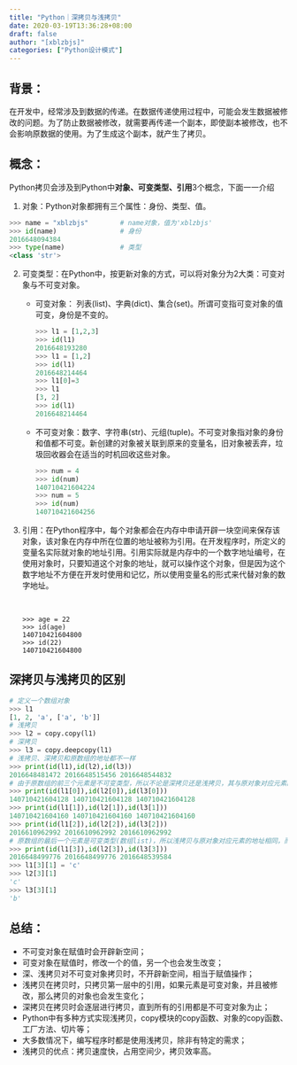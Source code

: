 ```yaml
---
title: "Python｜深拷贝与浅拷贝"
date: 2020-03-19T13:36:28+08:00
draft: false
author: "[xblzbjs]"
categories: ["Python设计模式"]
---
```




## 背景：

在开发中，经常涉及到数据的传递。在数据传递使用过程中，可能会发生数据被修改的问题。为了防止数据被修改，就需要再传递一个副本，即使副本被修改，也不会影响原数据的使用。为了生成这个副本，就产生了拷贝。

## 概念：

Python拷贝会涉及到Python中**对象、可变类型、引用**3个概念，下面一一介绍

1. 对象：Python对象都拥有三个属性：身份、类型、值。

```python
>>> name = "xblzbjs"		# name对象，值为'xblzbjs'
>>> id(name)				# 身份
2016648094384
>>> type(name)				# 类型
<class 'str'>
```

2. 可变类型：在Python中，按更新对象的方式，可以将对象分为2大类：可变对象与不可变对象。

   - 可变对象： 列表(list)、字典(dict)、集合(set)。所谓可变指可变对象的值可变，身份是不变的。

     ```python
     >>> l1 = [1,2,3]
     >>> id(l1)
     2016648193280
     >>> l1 = [1,2]
     >>> id(l1)
     2016648214464
     >>> l1[0]=3
     >>> l1
     [3, 2]
     >>> id(l1)
     2016648214464
     ```

   - 不可变对象：数字、字符串(str)、元组(tuple)。不可变对象指对象的身份和值都不可变。新创建的对象被关联到原来的变量名，旧对象被丢弃，垃圾回收器会在适当的时机回收这些对象。

     ```python
     >>> num = 4
     >>> id(num)
     140710421604224
     >>> num = 5
     >>> id(num)
     140710421604256
     ```

3. 引用：在Python程序中，每个对象都会在内存中申请开辟一块空间来保存该对象，该对象在内存中所在位置的地址被称为引用。在开发程序时，所定义的变量名实际就对象的地址引用。引用实际就是内存中的一个数字地址编号，在使用对象时，只要知道这个对象的地址，就可以操作这个对象，但是因为这个数字地址不方便在开发时使用和记忆，所以使用变量名的形式来代替对象的数字地址。

   ​	

   ```shell
   >>> age = 22
   >>> id(age)
   140710421604800
   >>> id(22)
   140710421604800
   ```

## 深拷贝与浅拷贝的区别

```python
# 定义一个数组对象
>>> l1								
[1, 2, 'a', ['a', 'b']]
# 浅拷贝
>>> l2 = copy.copy(l1)		
# 深拷贝
>>> l3 = copy.deepcopy(l1)				
# 浅拷贝、深拷贝和原数组的地址都不一样
>>> print(id(l1),id(l2),id(l3))			
2016648481472 2016648515456 2016648544832	
# 由于原数组的前三个元素是不可变类型，所以不论是深拷贝还是浅拷贝，其与原对象对应元素的地址都是相同的
>>> print(id(l1[0]),id(l2[0]),id(l3[0]))
140710421604128 140710421604128 140710421604128 
>>> print(id(l1[1]),id(l2[1]),id(l3[1]))	   
140710421604160 140710421604160 140710421604160	 
>>> print(id(l1[2]),id(l2[2]),id(l3[2]))
2016610962992 2016610962992 2016610962992
# 原数组的最后一个元素是可变类型(数组list)，所以浅拷贝与原对象对应元素的地址相同，而深拷贝会重新开辟空间。
>>> print(id(l1[3]),id(l2[3]),id(l3[3]))
2016648499776 2016648499776 2016648539584
>>> l1[3][1] = 'c'
>>> l2[3][1]
'c'
>>> l3[3][1]
'b'
```



## 总结：

- 不可变对象在赋值时会开辟新空间；
- 可变对象在赋值时，修改一个的值，另一个也会发生改变；
- 深、浅拷贝对不可变对象拷贝时，不开辟新空间，相当于赋值操作；
- 浅拷贝在拷贝时，只拷贝第一层中的引用，如果元素是可变对象，并且被修改，那么拷贝的对象也会发生变化；
- 深拷贝在拷贝时会逐层进行拷贝，直到所有的引用都是不可变对象为止；
- Python中有多种方式实现浅拷贝，copy模块的copy函数、对象的copy函数、工厂方法、切片等；
- 大多数情况下，编写程序时都是使用浅拷贝，除非有特定的需求；
- 浅拷贝的优点：拷贝速度快，占用空间少，拷贝效率高。